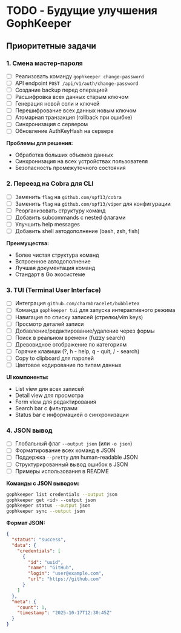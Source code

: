 # TODO - Будущие улучшения GophKeeper

## Приоритетные задачи

### 1. Смена мастер-пароля
- [ ] Реализовать команду `gophkeeper change-password`
- [ ] API endpoint `POST /api/v1/auth/change-password`
- [ ] Создание backup перед операцией
- [ ] Расшифровка всех данных старым ключом
- [ ] Генерация новой соли и ключей
- [ ] Перешифрование всех данных новым ключом
- [ ] Атомарная транзакция (rollback при ошибке)
- [ ] Синхронизация с сервером
- [ ] Обновление AuthKeyHash на сервере

**Проблемы для решения:**
- Обработка больших объемов данных
- Синхронизация на всех устройствах пользователя
- Безопасность промежуточного состояния

### 2. Переезд на Cobra для CLI
- [ ] Заменить `flag` на `github.com/spf13/cobra`
- [ ] Заменить `flag` на `github.com/spf13/viper` для конфигурации
- [ ] Реорганизовать структуру команд
- [ ] Добавить subcommands с nested флагами
- [ ] Улучшить help messages
- [ ] Добавить shell автодополнение (bash, zsh, fish)

**Преимущества:**
- Более чистая структура команд
- Встроенное автодополнение
- Лучшая документация команд
- Стандарт в Go экосистеме

### 3. TUI (Terminal User Interface)
- [ ] Интеграция `github.com/charmbracelet/bubbletea`
- [ ] Команда `gophkeeper tui` для запуска интерактивного режима
- [ ] Навигация по списку записей (стрелки/vim keys)
- [ ] Просмотр деталей записи
- [ ] Добавление/редактирование/удаление через формы
- [ ] Поиск в реальном времени (fuzzy search)
- [ ] Древовидное отображение по категориям
- [ ] Горячие клавиши (?, h - help, q - quit, / - search)
- [ ] Copy to clipboard для паролей
- [ ] Цветовое кодирование по типам данных

**UI компоненты:**
- List view для всех записей
- Detail view для просмотра
- Form view для редактирования
- Search bar с фильтрами
- Status bar с информацией о синхронизации

### 4. JSON вывод
- [ ] Глобальный флаг `--output json` (или `-o json`)
- [ ] Форматирование всех команд в JSON
- [ ] Поддержка `--pretty` для human-readable JSON
- [ ] Структурированный вывод ошибок в JSON
- [ ] Примеры использования в README

**Команды с JSON выводом:**
```bash
gophkeeper list credentials --output json
gophkeeper get <id> --output json
gophkeeper status --output json
gophkeeper sync --output json
```

**Формат JSON:**
```json
{
  "status": "success",
  "data": {
    "credentials": [
      {
        "id": "uuid",
        "name": "GitHub",
        "login": "user@example.com",
        "url": "https://github.com"
      }
    ]
  },
  "meta": {
    "count": 1,
    "timestamp": "2025-10-17T12:30:45Z"
  }
}
```
